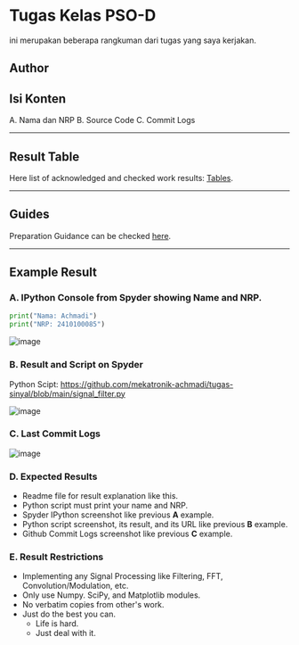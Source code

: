 # Tugas Kelas PSO-D

ini merupakan beberapa rangkuman dari tugas yang saya kerjakan.

## Author



## Isi Konten
A. Nama dan NRP
B. Source Code
C. Commit Logs

---

## Result Table

Here list of acknowledged and checked work results: [Tables](https://github.com/mekatronik-achmadi/tugas-sinyal/blob/main/results.md).

---

## Guides

Preparation Guidance can be checked [here](https://github.com/mekatronik-achmadi/tugas-sinyal/blob/main/guides.md).

---

## Example Result

### A. IPython Console from Spyder showing Name and NRP.

```py
print("Nama: Achmadi")
print("NRP: 2410100085")
```

![image](images/result0.png)

### B. Result and Script on Spyder

Python Scipt: https://github.com/mekatronik-achmadi/tugas-sinyal/blob/main/signal_filter.py

![image](images/result1.png)

### C. Last Commit Logs

![image](images/result2.png)

### D. Expected Results
- Readme file for result explanation like this.
- Python script must print your name and NRP.
- Spyder IPython screenshot like previous **A** example.
- Python script screenshot, its result, and its URL like previous **B** example.
- Github Commit Logs screenshot like previous **C** example.

### E. Result Restrictions
- Implementing any Signal Processing like Filtering, FFT, Convolution/Modulation, etc.
- Only use Numpy. SciPy, and Matplotlib modules.
- No verbatim copies from other's work.
- Just do the best you can.
	+ Life is hard.
	+ Just deal with it.
